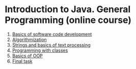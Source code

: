 # Introduction to Java. General Programming (online course)
1) [Basics of software code development](https://github.com/Karamba007/learnEPAM/tree/main/by/epam/java_introduction/basic)
2) [Algorithmization](https://github.com/Karamba007/learnEPAM/tree/main/by/epam/java_introduction/algorithmization)
3) [Strings and basics of text processing](https://github.com/Karamba007/learnEPAM/tree/main/by/epam/java_introduction/string)
4) [Programming with classes](https://github.com/Karamba007/learnEPAM/tree/main/by/epam/java_introduction/class_programming)
5) [Basics of OOP](https://github.com/Karamba007/learnEPAM/tree/main/by/epam/java_introduction/basic_of_oop)
6) [Final task](https://github.com/Karamba007/learnEPAM/tree/main/by/epam/java_introduction/final_module/library)
